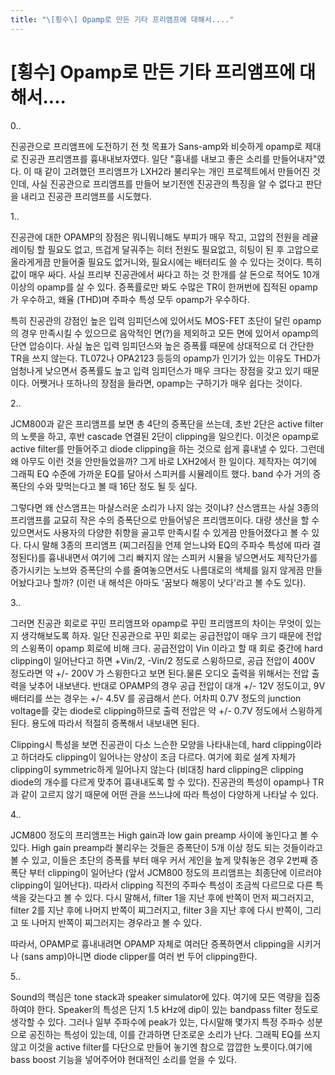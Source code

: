 ```yaml
---
title: "\[횡수\] Opamp로 만든 기타 프리앰프에 대해서...."
---
```

# [횡수] Opamp로 만든 기타 프리앰프에 대해서....

0..

진공관으로 프리앰프에 도전하기 전 첫 목표가 Sans-amp와 비슷하게 opamp로 제대로 진공관 프리앰프를 흉내내보자였다. 일단 "흉내를 내보고 좋은 소리를 만들어내자"였다. 이 때 같이 고려했던 프리앰프가 LXH2라 불리우는 개인 프로젝트에서 만들어진 것인데, 사실 진공관으로 프리앰프를 만들어 보기전엔 진공관의 특징을 알 수 없다고 판단을 내리고 진공관 프리앰프를 시도했다.

1..

진공관에 대한 OPAMP의 장점은 뭐니뭐니해도 부피가 매우 작고, 고압의 전원을 레귤레이팅 할 필요도 없고, 뜨겁게 달궈주는 히터 전원도 필요없고, 히팅이 된 후 고압으로 올라게게끔 만들어줄 필요도 없거니와, 필요시에는 배터리도 쓸 수 있다는 것이다. 특히 값이 매우 싸다. 사실 프리부 진공관에서 싸다고 하는 것 한개를 살 돈으로 적어도 10개 이상의 opamp를 살 수 있다. 증폭률로만 봐도 수많은 TR이 한꺼번에 집적된 opamp가 우수하고, 왜율 (THD)며 주파수 특성 모두 opamp가 우수하다.

특히 진공관의 강점인 높은 입력 임피던스에 있어서도 MOS-FET 초단이 달린 opamp의 경우 만족시킬 수 있으므로 음악적인 면(?)을 제외하고 모든 면에 있어서 opamp의 단연 압승이다. 사실 높은 입력 임피던스와 높은 증폭률 때문에 상대적으로 더 간단한 TR을 쓰지 않는다. TL072나 OPA2123 등등의 opamp가 인기가 있는 이유도 THD가 엄청나게 낮으면서 증폭률도 높고 입력 임피던스가 매우 크다는 장점을 갖고 있기 때문이다. 어쨋거나 또하나의 장점을 들라면, opamp는 구하기가 매우 쉽다는 것이다.

2..

JCM800과 같은 프리앰프를 보면 총 4단의 증폭단을 쓰는데, 초반 2단은 active filter의 노릇을 하고, 후반 cascade 연결된 2단이 clipping을 일으킨다. 이것은 opamp로 active filter를 만들어주고 diode clipping을 하는 것으로 쉽게 흉내낼 수 있다. 그런데 왜 아무도 이런 것을 안만들었을까? 그게 바로 LXH2에서 한 일이다. 제작자는 여기에 그래픽 EQ 수준에 가까운 EQ를 달아서 스피커를 시뮬레이트 했다. band 수가 거의 증폭단의 수와 맞먹는다고 볼 때 16단 정도 될 듯 싶다.

그렇다면 왜 산스앰프는 마샬스러운 소리가 나지 않는 것이냐? 산스앰프는 사실 3종의 프리앰프를 교묘히 작은 수의 증폭단으로 만들어넣은 프리앰프이다. 대량 생산을 할 수 있으면서도 사용자의 다양한 취향을 골고루 만족시킬 수 있게끔 만들어졌다고 볼 수 있다. 다시 말해 3종의 프리앰프 (찌그러짐을 언제 얻느냐와 EQ의 주파수 특성에 따라 결정된다)를 흉내내면서 여기에 그리 빠지지 않는 스피커 시뮬을 넣으면서도 제작단가를 증가시키는 노브와 증폭단의 수를 줄여놓으면서도 나름대로의 색체를 잃지 않게끔 만들어놨다고나 할까? (이런 내 해석은 아마도 '꿈보다 해몽이 낫다'라고 볼 수도 있다).

3..

그러면 진공관 회로로 꾸민 프리앰프와 opamp로 꾸민 프리앰프의 차이는 무엇이 있는지 생각해보도록 하자. 일단 진공관으로 꾸민 회로는 공급전압이 매우 크기 때문에 전압의 스윙폭이 opamp 회로에 비해 크다. 공급전압이 Vin 이라고 할 때 회로 중간에 hard clipping이 일어난다고 하면 +Vin/2, -Vin/2 정도로 스윙하므로, 공급 전압이 400V 정도라면 약 +/- 200V 가 스윙한다고 보면 된다.물론 오디오 출력을 위해서는 전압 출력을 낮추어 내보낸다. 반대로 OPAMP의 경우 공급 전압이 대개 +/- 12V 정도이고, 9V 배터리를 쓰는 경우는 +/- 4.5V 를 공급해서 쓴다. 어차피 0.7V 정도의 junction voltage를 갖는 diode로 clipping하므로 출력 전압은 약 +/- 0.7V 정도에서 스윙하게 된다. 용도에 따라서 적절히 증폭해서 내보내면 된다.

Clipping시 특성을 보면 진공관이 다소 느슨한 모양을 나타내는데, hard clipping이라고 하더라도 clipping이 일어나는 양상이 조금 다르다. 여기에 회로 설계 자체가 clipping이 symmetric하게 일어나지 않는다 (비대칭 hard clipping은 clipping diode의 개수를 다르게 맞추어 흉내내도록 할 수 있다).
진공관의 특성이 opamp나 TR과 같이 고르지 않기 때문에 어떤 관을 쓰느냐에 따라 특성이 다양하게 나타날 수 있다.

4..

JCM800 정도의 프리앰프는 High gain과 low gain preamp 사이에 놓인다고 볼 수 있다. High gain preamp라 불리우는 것들은 증폭단이 5개 이상 정도 되는 것들이라고 볼 수 있고, 이들은 초단의 증폭률 부터 매우 커서 게인을 높게 맞춰놓은 경우 2번째 증폭단 부터 clipping이 일어난다 (앞서 JCM800 정도의 프리앰프는 최종단에 이르러야 clipping이 일어난다). 따라서 clipping 직전의 주파수 특성이 조금씩 다르므로 다른 특색을 갖는다고 볼 수 있다. 다시 말해서, filter 1을 지난 후에 반쪽이 먼저 찌그러지고, filter 2를 지난 후에 나머지 반쪽이 찌그러지고, filter 3을 지난 후에 다시 반쪽이, 그리고 또 나머지 반쪽이 찌그러지는 경우라고 볼 수 있다.

따라서, OPAMP로 흉내내려면 OPAMP 자체로 여러단 증폭하면서 clipping을 시키거나 (sans amp)아니면 diode clipper를 여러 번 두어 clipping한다.

5.. 

Sound의 핵심은 tone stack과 speaker simulator에 있다. 여기에 모든 역량을 집중하여야 한다. Speaker의 특성은 단지 1.5 kHz에 dip이 있는 bandpass filter 정도로 생각할 수 있다. 그러나 일부 주파수에 peak가 있는, 다시말해 몇가지 특정 주파수 성분으로 공진하는 특성이 있는데, 이를 간과하면 단조로운 소리가 난다. 그래픽 EQ를 쓰지 않고 이것을 active filter를 다단으로 만들어 놓기엔 참으로 깝깝한 노릇이다.여기에 bass boost 기능을 넣어주어야 현대적인 소리를 얻을 수 있다.

